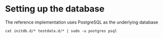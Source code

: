 Setting up the database
=======================

The reference implementation uses PostgreSQL as the underlying database
```
cat initdb.d/* testdata.d/* | sudo -u postgres psql
```

